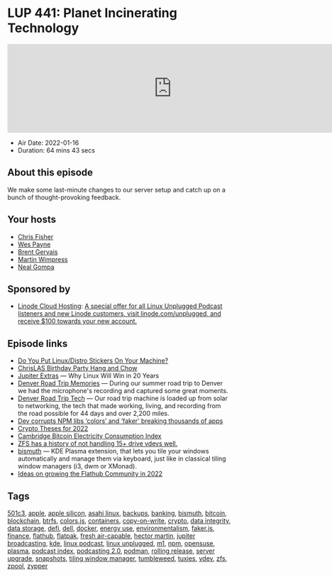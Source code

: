 # LUP 441: Planet Incinerating Technology

<iframe src="https://player.fireside.fm/v2/RUkczH-V+xKgXRxAs?theme=dark" width="740" height="200" frameborder="0" scrolling="no"></iframe>

* Air Date: 2022-01-16
* Duration: 64 mins 43 secs

## About this episode

We make some last-minute changes to our server setup and catch up on a bunch of thought-provoking feedback.

## Your hosts
* [Chris Fisher](https://linuxunplugged.com/hosts/chrislas)
* [Wes Payne](https://linuxunplugged.com/hosts/wes)
* [Brent Gervais](https://linuxunplugged.com/hosts/brent)
* [Martin Wimpress](https://linuxunplugged.com/guests/martinwimpress)
* [Neal Gompa](https://linuxunplugged.com/guests/nealgompa)

## Sponsored by

  * [Linode Cloud Hosting](https://linode.com/unplugged): [A special offer for all Linux Unplugged Podcast listeners and new Linode customers, visit linode.com/unplugged, and receive $100 towards your new account. ](https://linode.com/unplugged)



## Episode links

  * [Do You Put Linux/Distro Stickers On Your Machine?](https://www.reddit.com/r/linux/comments/s5ai0z/do_you_put_linuxdistro_stickers_on_your_machine/ "Do You Put Linux/Distro Stickers On Your Machine?")
  * [ChrisLAS Birthday Party Hang and Chow](https://www.meetup.com/jupiterbroadcasting/events/283100421 "ChrisLAS Birthday Party Hang and Chow")
  * [Jupiter Extras](https://extras.show/79 "Jupiter Extras") — Why Linux Will Win in 20 Years
  * [Denver Road Trip Memories](https://extras.show/80 "Denver Road Trip Memories") — During our summer road trip to Denver we had the microphone's recording and captured some great moments.
  * [Denver Road Trip Tech](https://extras.show/81 "Denver Road Trip Tech") — Our road trip machine is loaded up from solar to networking, the tech that made working, living, and recording from the road possible for 44 days and over 2,200 miles.
  * [Dev corrupts NPM libs ‘colors’ and ‘faker’ breaking thousands of apps](https://www.bleepingcomputer.com/news/security/dev-corrupts-npm-libs-colors-and-faker-breaking-thousands-of-apps/ "Dev corrupts NPM libs ‘colors’ and ‘faker’ breaking thousands of apps")
  * [Crypto Theses for 2022](https://messari.io/pdf/messari-report-crypto-theses-for-2022.pdf "Crypto Theses for 2022")
  * [Cambridge Bitcoin Electricity Consumption Index](https://ccaf.io/cbeci/index/comparisons "Cambridge Bitcoin Electricity Consumption Index")
  * [ZFS has a history of not handling 15+ drive vdevs well.](https://www.truenas.com/community/threads/12-disk-vdev.54836/post-381551 "ZFS has a history of not handling 15+ drive vdevs well.")
  * [bismuth](https://github.com/Bismuth-Forge/bismuth "bismuth") — KDE Plasma extension, that lets you tile your windows automatically and manage them via keyboard, just like in classical tiling window managers (i3, dwm or XMonad).
  * [Ideas on growing the Flathub Community in 2022](https://discourse.flathub.org/t/ideas-on-growing-the-flathub-community-in-2022/2053 "Ideas on growing the Flathub Community in 2022")



## Tags

[501c3](https://linuxunplugged.com/tags/501c3), [apple](https://linuxunplugged.com/tags/apple), [apple silicon](https://linuxunplugged.com/tags/apple%20silicon), [asahi linux](https://linuxunplugged.com/tags/asahi%20linux), [backups](https://linuxunplugged.com/tags/backups), [banking](https://linuxunplugged.com/tags/banking), [bismuth](https://linuxunplugged.com/tags/bismuth), [bitcoin](https://linuxunplugged.com/tags/bitcoin), [blockchain](https://linuxunplugged.com/tags/blockchain), [btrfs](https://linuxunplugged.com/tags/btrfs), [colors.js](https://linuxunplugged.com/tags/colors.js), [containers](https://linuxunplugged.com/tags/containers), [copy-on-write](https://linuxunplugged.com/tags/copy-on-write), [crypto](https://linuxunplugged.com/tags/crypto), [data integrity](https://linuxunplugged.com/tags/data%20integrity), [data storage](https://linuxunplugged.com/tags/data%20storage), [defi](https://linuxunplugged.com/tags/defi), [dell](https://linuxunplugged.com/tags/dell), [docker](https://linuxunplugged.com/tags/docker), [energy use](https://linuxunplugged.com/tags/energy%20use), [environmentalism](https://linuxunplugged.com/tags/environmentalism), [faker.js](https://linuxunplugged.com/tags/faker.js), [finance](https://linuxunplugged.com/tags/finance), [flathub](https://linuxunplugged.com/tags/flathub), [flatpak](https://linuxunplugged.com/tags/flatpak), [fresh air-capable](https://linuxunplugged.com/tags/fresh%20air-capable), [hector martin](https://linuxunplugged.com/tags/hector%20martin), [jupiter broadcasting](https://linuxunplugged.com/tags/jupiter%20broadcasting), [kde](https://linuxunplugged.com/tags/kde), [linux podcast](https://linuxunplugged.com/tags/linux%20podcast), [linux unplugged](https://linuxunplugged.com/tags/linux%20unplugged), [m1](https://linuxunplugged.com/tags/m1), [npm](https://linuxunplugged.com/tags/npm), [opensuse](https://linuxunplugged.com/tags/opensuse), [plasma](https://linuxunplugged.com/tags/plasma), [podcast index](https://linuxunplugged.com/tags/podcast%20index), [podcasting 2.0](https://linuxunplugged.com/tags/podcasting%202.0), [podman](https://linuxunplugged.com/tags/podman), [rolling release](https://linuxunplugged.com/tags/rolling%20release), [server upgrade](https://linuxunplugged.com/tags/server%20upgrade), [snapshots](https://linuxunplugged.com/tags/snapshots), [tiling window manager](https://linuxunplugged.com/tags/tiling%20window%20manager), [tumbleweed](https://linuxunplugged.com/tags/tumbleweed), [tuxies](https://linuxunplugged.com/tags/tuxies), [vdev](https://linuxunplugged.com/tags/vdev), [zfs](https://linuxunplugged.com/tags/zfs), [zpool](https://linuxunplugged.com/tags/zpool), [zypper](https://linuxunplugged.com/tags/zypper)